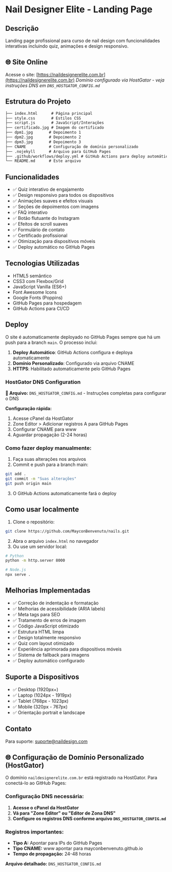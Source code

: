 # Nail Designer Elite - Landing Page

## Descrição

Landing page profissional para curso de nail design com funcionalidades interativas incluindo quiz, animações e design responsivo.

## 🌐 Site Online

Acesse o site: [https://naildesignerelite.com.br](https://naildesignerelite.com.br)
*Domínio configurado via HostGator - veja instruções DNS em `DNS_HOSTGATOR_CONFIG.md`*

## Estrutura do Projeto

```txt
├── index.html      # Página principal
├── style.css       # Estilos CSS
├── script.js       # JavaScript/Interações
├── certificado.jpg # Imagem do certificado
├── dpm1.jpg       # Depoimento 1
├── dpm2.jpg       # Depoimento 2
├── dpm3.jpg       # Depoimento 3
├── CNAME          # Configuração de domínio personalizado
├── .nojekyll      # Arquivo para GitHub Pages
├── .github/workflows/deploy.yml # GitHub Actions para deploy automático
└── README.md      # Este arquivo
```

## Funcionalidades

- ✅ Quiz interativo de engajamento
- ✅ Design responsivo para todos os dispositivos
- ✅ Animações suaves e efeitos visuais
- ✅ Seções de depoimentos com imagens
- ✅ FAQ interativo
- ✅ Botão flutuante do Instagram
- ✅ Efeitos de scroll suaves
- ✅ Formulário de contato
- ✅ Certificado profissional
- ✅ Otimização para dispositivos móveis
- ✅ Deploy automático no GitHub Pages

## Tecnologias Utilizadas

- HTML5 semântico
- CSS3 com Flexbox/Grid
- JavaScript Vanilla (ES6+)
- Font Awesome Icons
- Google Fonts (Poppins)
- GitHub Pages para hospedagem
- GitHub Actions para CI/CD

## Deploy

O site é automaticamente deployado no GitHub Pages sempre que há um push para a branch `main`. O processo inclui:

1. **Deploy Automático**: GitHub Actions configura e deploya automaticamente
2. **Domínio Personalizado**: Configurado via arquivo CNAME
3. **HTTPS**: Habilitado automaticamente pelo GitHub Pages

### HostGator DNS Configuration

**📁 Arquivo:** `DNS_HOSTGATOR_CONFIG.md` - Instruções completas para configurar o DNS

**Configuração rápida:**
1. Acesse cPanel da HostGator
2. Zone Editor > Adicionar registros A para GitHub Pages
3. Configurar CNAME para www
4. Aguardar propagação (2-24 horas)

### Como fazer deploy manualmente:

1. Faça suas alterações nos arquivos
2. Commit e push para a branch main:
```bash
git add .
git commit -m "Suas alterações"
git push origin main
```
3. O GitHub Actions automaticamente fará o deploy

## Como usar localmente

1. Clone o repositório:
```bash
git clone https://github.com/MayconBenvenuto/nails.git
```

2. Abra o arquivo `index.html` no navegador
3. Ou use um servidor local:
```bash
# Python
python -m http.server 8000

# Node.js
npx serve .
```

## Melhorias Implementadas

- ✅ Correção de indentação e formatação
- ✅ Melhorias de acessibilidade (ARIA labels)
- ✅ Meta tags para SEO
- ✅ Tratamento de erros de imagem
- ✅ Código JavaScript otimizado
- ✅ Estrutura HTML limpa
- ✅ Design totalmente responsivo
- ✅ Quiz com layout otimizado
- ✅ Experiência aprimorada para dispositivos móveis
- ✅ Sistema de fallback para imagens
- ✅ Deploy automático configurado

## Suporte a Dispositivos

- ✅ Desktop (1920px+)
- ✅ Laptop (1024px - 1919px)
- ✅ Tablet (768px - 1023px)
- ✅ Mobile (320px - 767px)
- ✅ Orientação portrait e landscape

## Contato

Para suporte: <suporte@naildesign.com>

## 🌐 Configuração de Domínio Personalizado (HostGator)

O domínio `naildesignerelite.com.br` está registrado na HostGator. Para conectá-lo ao GitHub Pages:

### Configuração DNS necessária:
1. **Acesse o cPanel da HostGator**
2. **Vá para "Zone Editor" ou "Editor de Zona DNS"**
3. **Configure os registros DNS conforme arquivo `DNS_HOSTGATOR_CONFIG.md`**

### Registros importantes:
- **Tipo A:** Apontar para IPs do GitHub Pages
- **Tipo CNAME:** www apontar para mayconbenvenuto.github.io
- **Tempo de propagação:** 24-48 horas

**Arquivo detalhado:** `DNS_HOSTGATOR_CONFIG.md`
